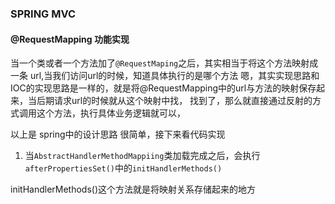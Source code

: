 
### SPRING MVC

#### @RequestMapping 功能实现

当一个类或者一个方法加了`@RequestMaping`之后，其实相当于将这个方法映射成一条 url,当我们访问url的时候，知道具体执行的是哪个方法
嗯，其实实现思路和IOC的实现思路是一样的，就是将@RequestMapping中的url与方法的映射保存起来，当后期请求url的时候就从这个映射中找，
找到了，那么就直接通过反射的方式调用这个方法，执行具体业务逻辑就可以，

以上是 spring中的设计思路 很简单，接下来看代码实现

1. 当`AbstractHandlerMethodMappiing`类加载完成之后，会执行`afterPropertiesSet()`中的`initHandlerMethods()`

initHandlerMethods()这个方法就是将映射关系存储起来的地方

